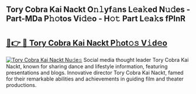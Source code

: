 ## Tory Cobra Kai Nackt O𝚗𝚕yf𝚊ns L𝚎a𝚔ed N𝚞𝚍es - Part-MDa P𝚑𝚘tos Vi𝚍𝚎o - H𝚘𝚝 Part L𝚎a𝚔s fPInR

# <h2><a href="http://kf1ijy.oniu.top/?m=Tory+Cobra+Kai+Nackt">🔗👉 🔴 Tory Cobra Kai Nackt P𝚑ot𝚘𝚜 V𝚒d𝚎o</a></h2>

[![Tory Cobra Kai Nackt Nu𝚍e𝚜](https://i.imgur.com/0qMVB7G.gif)](http://kf1ijy.oniu.top/?m=Tory+Cobra+Kai+Nackt)
Social media thought leader Tory Cobra Kai Nackt, known for sharing dance and lifestyle information, featuring presentations and blogs. Innovative director Tory Cobra Kai Nackt, famed for their remarkable abilities and achievements in guiding film and theater productions.  
